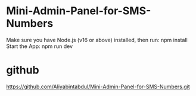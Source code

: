 # Mini-Admin-Panel-for-SMS-Numbers


Make sure you have Node.js (v16 or above) installed, 
then run: npm install 
Start the App: 
npm run dev

# github
https://github.com/Aliyabintabdul/Mini-Admin-Panel-for-SMS-Numbers.git